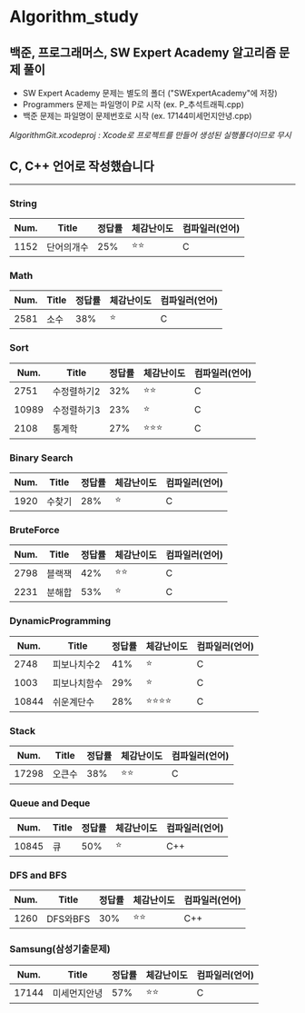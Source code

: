 # Algorithm_study

## 백준, 프로그래머스, SW Expert Academy 알고리즘 문제 풀이

* SW Expert Academy 문제는 별도의 폴더 ("SWExpertAcademy"에 저장)
* Programmers 문제는 파일명이 P로 시작 (ex. P_추석트래픽.cpp)
* 백준 문제는 파일명이 문제번호로 시작 (ex. 17144미세먼지안녕.cpp)


*AlgorithmGit.xcodeproj : Xcode로 프로젝트를 만들어 생성된 실행폴더이므로 무시*

## C, C++ 언어로 작성했습니다 ##
------------------------------------

### String ###

| Num. | Title | 정답률 | 체감난이도 | 컴파일러(언어) |
|---|---|---|---|---|
|1152|단어의개수|25%|:star::star:|C|


### Math ###

| Num. | Title | 정답률 | 체감난이도 | 컴파일러(언어) |
|---|---|---|---|---|
|2581|소수|38%|:star:|C|


### Sort ###

| Num. | Title | 정답률 | 체감난이도 | 컴파일러(언어) |
|---|---|---|---|---|
|2751|수정렬하기2|32%|:star::star:|C|
|10989|수정렬하기3|23%|:star:|C|
|2108|통계학|27%|:star::star::star:|C|

### Binary Search ###

| Num. | Title | 정답률 | 체감난이도 | 컴파일러(언어) |
|---|---|---|---|---|
|1920|수찾기|28%|:star:|C|


### BruteForce ###

| Num. | Title | 정답률 | 체감난이도 | 컴파일러(언어) |
|---|---|---|---|---|
|2798|블랙잭|42%|:star::star:|C|
|2231|분해합|53%|:star:|C|


### DynamicProgramming ###

| Num. | Title | 정답률 | 체감난이도 | 컴파일러(언어) |
|---|---|---|---|---|
|2748|피보나치수2|41%|:star:|C|
|1003|피보나치함수|29%|:star:|C|
|10844|쉬운계단수|28%|:star::star::star::star:|C|


### Stack ###
| Num. | Title | 정답률 | 체감난이도 | 컴파일러(언어) |
|---|---|---|---|---|
|17298|오큰수|38%|:star::star:|C|

### Queue and Deque ###

| Num. | Title | 정답률 | 체감난이도 | 컴파일러(언어) |
|---|---|---|---|---|
|10845|큐|50%|:star:|C++|


### DFS and BFS ###

| Num. | Title | 정답률 | 체감난이도 | 컴파일러(언어) |
|---|---|---|---|---|
|1260|DFS와BFS|30%|:star::star:|C++|


### Samsung(삼성기출문제) ###

| Num. | Title | 정답률 | 체감난이도 | 컴파일러(언어) |
|---|---|---|---|---|
|17144|미세먼지안녕|57%|:star::star:|C|



